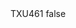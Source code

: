 <?xml version="1.0" encoding="UTF-8"?>
<CustomMetadata xmlns="http://soap.sforce.com/2006/04/metadata">
    <label>TXU461</label>
    <protected>false</protected>
</CustomMetadata>
